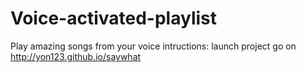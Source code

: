 # Voice-activated-playlist
Play amazing songs from your voice
intructions:
launch project go on http://yon123.github.io/saywhat
